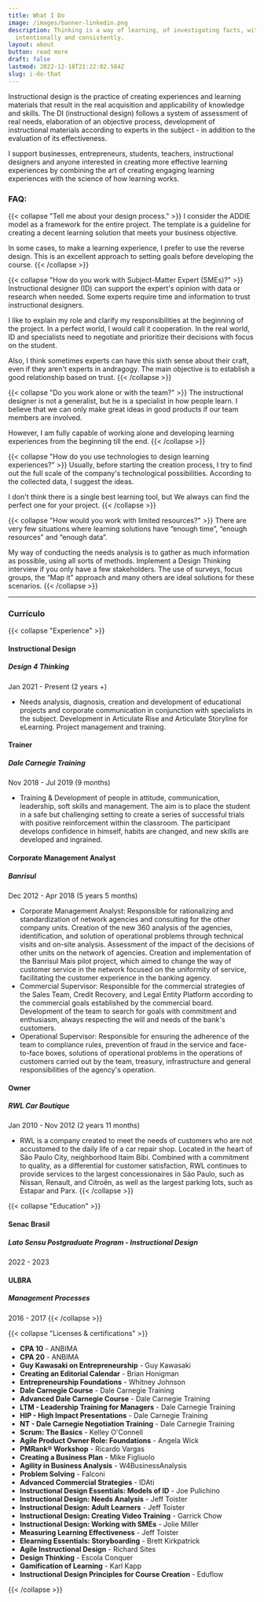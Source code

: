 ```yaml
---
title: What I Do
image: /images/banner-linkedin.png
description: Thinking is a way of learning, of investigating facts, with purpose,
  intentionally and consistently.
layout: about
button: read more
draft: false
lastmod: 2022-12-18T21:22:02.584Z
slug: i-do-that
---
```


Instructional design is the practice of creating experiences and learning materials that result in the real acquisition and applicability of knowledge and skills. The DI (instructional design) follows a system of assessment of real needs, elaboration of an objective process, development of instructional materials according to experts in the subject - in addition to the evaluation of its effectiveness.

I support businesses, entrepreneurs, students, teachers, instructional designers and anyone interested in creating more effective learning experiences by combining the art of creating engaging learning experiences with the science of how learning works.

### FAQ:
{{< collapse "Tell me about your design process." >}}
I consider the ADDIE model as a framework for the entire project. The template is a guideline for creating a decent learning solution that meets your business objective.

In some cases, to make a learning experience, I prefer to use the reverse design. This is an excellent approach to setting goals before developing the course.
{{< /collapse >}}

{{< collapse "How do you work with Subject-Matter Expert (SMEs)?" >}}
Instructional designer (ID) can support the expert's opinion with data or research when needed. Some experts require time and information to trust instructional designers.

I like to explain my role and clarify my responsibilities at the beginning of the project. In a perfect world, I would call it cooperation. In the real world, ID and specialists need to negotiate and prioritize their decisions with focus on the student.

Also, I think sometimes experts can have this sixth sense about their craft, even if they aren't experts in andragogy. The main objective is to establish a good relationship based on trust.
{{< /collapse >}}

{{< collapse "Do you work alone or with the team?" >}}
The instructional designer is not a generalist, but he is a specialist in how people learn. I believe that we can only make great ideas in good products if our team members are involved.

However, I am fully capable of working alone and developing learning experiences from the beginning till the end.
{{< /collapse >}}

{{< collapse "How do you use technologies to design learning experiences?" >}}
Usually, before starting the creation process, I try to find out the full scale of the company's technological possibilities. According to the collected data, I suggest the ideas.

I don't think there is a single best learning tool, but We always can find the perfect one for your project.
{{< /collapse >}}

{{< collapse "How would you work with limited resources?" >}}
There are very few situations where learning solutions have “enough time”, “enough resources” and “enough data”.

My way of conducting the needs analysis is to gather as much information as possible, using all sorts of methods. Implement a Design Thinking interview if you only have a few stakeholders. The use of surveys, focus groups, the “Map it” approach and many others are ideal solutions for these scenarios.
{{< /collapse >}}
<hr>

### Currículo

{{< collapse "Experience" >}}
#### Instructional Design
##### Design 4 Thinking
Jan 2021 - Present (2 years +)
- Needs analysis, diagnosis, creation and development of educational projects and corporate communication in conjunction with specialists in the subject. Development in Articulate Rise and Articulate Storyline for eLearning. Project management and training.

#### Trainer 
##### Dale Carnegie Training
Nov 2018 - Jul 2019 (9 months)
- Training & Development of people in attitude, communication, leadership, soft skills and management. The aim is to place the student in a safe but challenging setting to create a series of successful trials with positive reinforcement within the classroom. The participant develops confidence in himself, habits are changed, and new skills are developed and ingrained.

#### Corporate Management Analyst
##### Banrisul
Dec 2012 - Apr 2018 (5 years 5 months)
- Corporate Management Analyst: Responsible for rationalizing and standardization of network agencies and consulting for the other company units. Creation of the new 360 analysis of the agencies, identification, and solution of operational problems through technical visits and on-site analysis. Assessment of the impact of the decisions of other units on the network of agencies. Creation and implementation of the Banrisul Mais pilot project, which aimed to change the way of customer service in the network focused on the uniformity of service, facilitating the customer experience in the banking agency. 
- Commercial Supervisor: Responsible for the commercial strategies of the Sales Team, Credit Recovery, and Legal Entity Platform according to the commercial goals established by the commercial board. Development of the team to search for goals with commitment and enthusiasm, always respecting the will and needs of the bank's customers. 
- Operational Supervisor: Responsible for ensuring the adherence of the team to compliance rules, prevention of fraud in the service and face-to-face boxes, solutions of operational problems in the operations of customers carried out by the team, treasury, infrastructure and general responsibilities of the agency's operation.
#### Owner
##### RWL Car Boutique
Jan 2010 - Nov 2012 (2 years 11 months)
- RWL is a company created to meet the needs of customers who are not accustomed to the daily life of a car repair shop. Located in the heart of São Paulo City, neighborhood Itaim Bibi. Combined with a commitment to quality, as a differential for customer satisfaction, RWL continues to provide services to the largest concessionaires in São Paulo, such as Nissan, Renault, and Citroën, as well as the largest parking lots, such as Estapar and Parx.
{{< /collapse >}}

{{< collapse "Education" >}}
#### Senac Brasil
##### Lato Sensu Postgraduate Program - Instructional Design
2022 - 2023
#### ULBRA
##### Management Processes
2016 - 2017
{{< /collapse >}}

{{< collapse "Licenses & certifications" >}}

- **CPA 10** - ANBIMA
- **CPA 20** - ANBIMA
- **Guy Kawasaki on Entrepreneurship** - Guy Kawasaki
- **Creating an Editorial Calendar** - Brian Honigman
- **Entrepreneurship Foundations** -  Whitney Johnson
- **Dale Carnegie Course** - Dale Carnegie Training
- **Advanced Dale Carnegie Course** - Dale Carnegie Training
- **LTM - Leadership Training for Managers** - Dale Carnegie Training
- **HIP - High Impact Presentations** - Dale Carnegie Training
- **NT - Dale Carnegie Negotiation Training** - Dale Carnegie Training
- **Scrum: The Basics** - Kelley O'Connell
- **Agile Product Owner Role: Foundations** - Angela Wick
- **PMRank® Workshop** - Ricardo Vargas
- **Creating a Business Plan** - Mike Figliuolo
- **Agility in Business Analysis** - W4BusinessAnalysis
- **Problem Solving** - Falconi
- **Advanced Commercial Strategies** - IDAti
- **Instructional Design Essentials: Models of ID** - Joe Pulichino
- **Instructional Design: Needs Analysis** - Jeff Toister
- **Instructional Design: Adult Learners** - Jeff Toister
- **Instructional Design: Creating Video Training** - Garrick Chow
- **Instructional Design: Working with SMEs** - Jolie Miller
- **Measuring Learning Effectiveness** - Jeff Toister
- **Elearning Essentials: Storyboarding** - Brett Kirkpatrick
- **Agile Instructional Design** - Richard Sites
- **Design Thinking** - Escola Conquer
- **Gamification of Learning** - Karl Kapp
- **Instructional Design Principles for Course Creation** - Eduflow

{{< /collapse >}}

